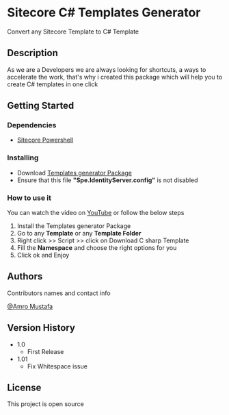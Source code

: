 # Sitecore C# Templates Generator

Convert any Sitecore Template to C# Template

## Description

As we are a Developers we are always looking for shortcuts, a ways to accelerate the work,
that's why i created this package which will help you to create C# templates in one click

## Getting Started

### Dependencies

* [Sitecore Powershell](https://github.com/SitecorePowerShell/Console/releases)

### Installing

* Download [Templates generator Package](https://github.com/amustafa91/powershell/blob/templates-generator/Sitecore%20Packages/c-sharp-templates-generator-1.01.zip "download")
* Ensure that this file **"Spe.IdentityServer.config"** is not disabled

### How to use it

You can watch the video on [YouTube](https://youtu.be/ClpQmwOpm-I) or follow the below steps
1. Install the Templates generator Package
2. Go to any **Template** or any **Template Folder**
3. Right click >> Script >> click on Download C sharp Template
4. Fill the **Namespace** and choose the right options for you
5. Click ok and Enjoy


## Authors

Contributors names and contact info

[@Amro Mustafa](https://twitter.com/ammustafa)

## Version History
* 1.0
    * First Release
* 1.01
    * Fix Whitespace issue

## License

This project is open source

